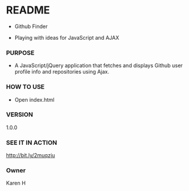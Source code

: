 # README #

* Github Finder

* Playing with ideas for JavaScript and AJAX

### PURPOSE ###

* A JavaScript/jQuery application that fetches and displays Github user profile info and repositories using Ajax.

### HOW TO USE ###

* Open index.html


### VERSION ###

1.0.0


### SEE IT IN ACTION ###

http://bit.ly/2muqzju


### Owner ###

Karen H

